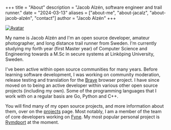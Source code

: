 +++
title = "About"
description = "Jacob Alzén, software engineer and trail runner."
date = "2024-03-13"
aliases = ["about-me", "about-jacalz", "about-jacob-alzén", "contact"]
author = "Jacob Alzén"
+++

[![Avatar](/img/avatar.jpg)](https://github.com/Jacalz)

My name is Jacob Alzén and I'm an open source developer, amateur photographer, and long distance trail runner from Sweden.
I'm currently studying my forth year (first Master year) of Computer Science and Engineering towards a M.Sc in secure systems at Linköping University, Sweden.

I've been active within open source communities for many years.
Before learning software development, I was working on community moderation, release testing and translation for the [Brave](https://brave.com/) browser project. 
I have since moved on to being an active developer within various other open source projects (including my own). Some of the programming languages that I work with on a regular basis are Go, Python and C++.

You will find many of my open source projects, and more information about them, over on the [projects](/projects) page.
Most notably, I am a member of the team of core developers working on [Fyne](https://fyne.io).
My most popular personal project is [Rymdport](https://rymdport.github.io) at the moment. 
